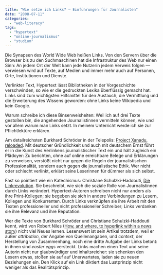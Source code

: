 ```yaml
---
title: "Wie setze ich Links? — Einführungen für Journalisten"
date: "2008-07-11"
categories: 
  - "web-literacy"
tags: 
  - "hypertext"
  - "online-journalismus"
  - "studium"
---
```


Die Synapsen des World Wide Web heißen Links. Von den Servern über die Browser bis zu den Suchmaschinen hat die Infrastruktur des Web nur einen Sinn: An jedem Ort der Welt kann jede Nutzerin jedem Verweis folgen — verwiesen wird auf Texte, auf Medien und immer mehr auch auf Personen, Orte, Institutionen und Dienste.

Verlinkter Text, Hypertext lässt Bibliotheken in der Vorgeschichte verschwinden, so wie er die gedruckten Lexika überflüssig gemacht hat. Links sind zum wichtigsten Hilfsmittel für den Austauch, die Vermittlung und die Erweiterung des Wissens geworden: ohne Links keine Wikipedia und kein Google.

Warum schreibe ich diese Binsenweisheiten: Weil ich auf drei Texte gestoßen bin, die angehenden Journalistinnen vermitteln können, wie und vor allem warum man Links setzt. In meinem Unterricht werde ich sie zur Pflichtlektüre erklären.

Am detailreichsten Burkhard Schröder in der Telepolis: [Project Xanadu, reloaded](http://www.heise.de/tp/r4/artikel/28/28075/1.html "TP: Project Xanadu, reloaded"). Mit deutscher Gründlichkeit und auch mit deutschem Ernst führt er in die Kunst des Verlinkens journalistischer Text ein und hält zugleich ein Plädoyer: Zu berichten, ohne auf online erreichbare Belege und Erklärungen zu verweisen, verstößt nicht nur gegen die Regeln der journalistischen Professionalität, sondern auch gegen die journalistische Ethik. Wer nicht oder schlecht verlinkt, erklärt seine Leserinnen für dümmer als sich selbst.

Fast so pointiert wie ein Katechismus: Christiane Schulzki-Haddouti, [Die Linkrevolution](http://blog.kooptech.de/2008/07/die-linkrevolution/ "KoopTech » Medien » Die Linkrevolution"). Sie beschreibt, wie sich die soziale Rolle von Journalistinnen durch Links verändert. Hypertext-Autoren schreiben nicht nur anders als ihre Print-Kollegen; sie begeben sie sich in andere Verbindungen zu Lesern, Kollegen und Konkurrenten. Durch Links verknüpfen sie ihre Arbeit mit den Texten professioneller und nicht professioneller Schreiber; Links verdanken sie ihre Relevanz und ihre Reputation.

Wer die Texte von Burkhard Schröder und Christiane Schulzki-Haddouti kennt, wird von Robert Niles ([How, and where, to hyperlink within a news story](http://www.ojr.org/ojr/stories/080215niles/ "How, and where, to hyperlink within a news story")) nicht viel Neues lernen. Lesenswert ist sein Artikel trotzdem, weil er außer _attribution_, der Angabe von Quellenangaben, und _context_, der Herstellung von Zusammenhang, noch eine dritte Aufgabe der Links betont: in ihnen sind _easter eggs_ versteckt. Links machen einen Text und seine Autorin nicht nur glaubwürdiger und inhaltsreicher: sie schenken den Lesern etwas, stoßen sie auf auf Unerwartetes, laden sie zu neuen Beziehungen ein. Den Klick auf ein Link diktiert das Lustprinzip nicht weniger als das Realitätsprinzip.
